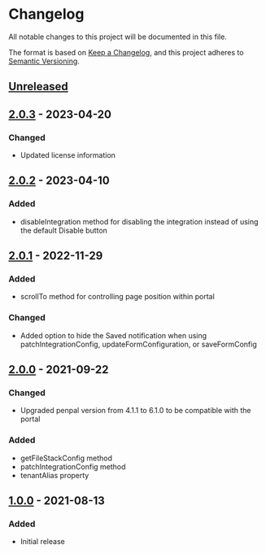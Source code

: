 # Changelog

All notable changes to this project will be documented in this file.

The format is based on [Keep a Changelog](https://keepachangelog.com/en/1.0.0/),
and this project adheres to [Semantic Versioning](https://semver.org/spec/v2.0.0.html).

## [Unreleased]

## [2.0.3] - 2023-04-20

### Changed
- Updated license information

## [2.0.2] - 2023-04-10

### Added

- disableIntegration method for disabling the integration instead of using the default Disable button

## [2.0.1] - 2022-11-29

### Added

- scrollTo method for controlling page position within portal

### Changed

- Added option to hide the Saved notification when using patchIntegrationConfig, updateFormConfiguration, or saveFormConfig

## [2.0.0] - 2021-09-22

### Changed

- Upgraded penpal version from 4.1.1 to 6.1.0 to be compatible with the portal

### Added

- getFileStackConfig method
- patchIntegrationConfig method
- tenantAlias property

## [1.0.0] - 2021-08-13

### Added

- Initial release

[unreleased]: https://github.com/sasquatch/integration-boilerplate-react/compare/v2.0.3...HEAD
[2.0.3]: https://github.com/sasquatch/integration-boilerplate-react/releases/tag/v2.0.3
[2.0.2]: https://github.com/sasquatch/integration-boilerplate-react/releases/tag/v2.0.2
[2.0.1]: https://github.com/sasquatch/integration-boilerplate-react/releases/tag/v2.0.1
[2.0.0]: https://github.com/sasquatch/integration-boilerplate-react/releases/tag/v2.0.0
[1.0.0]: https://github.com/sasquatch/integration-boilerplate-react/releases/tag/v1.0.0
